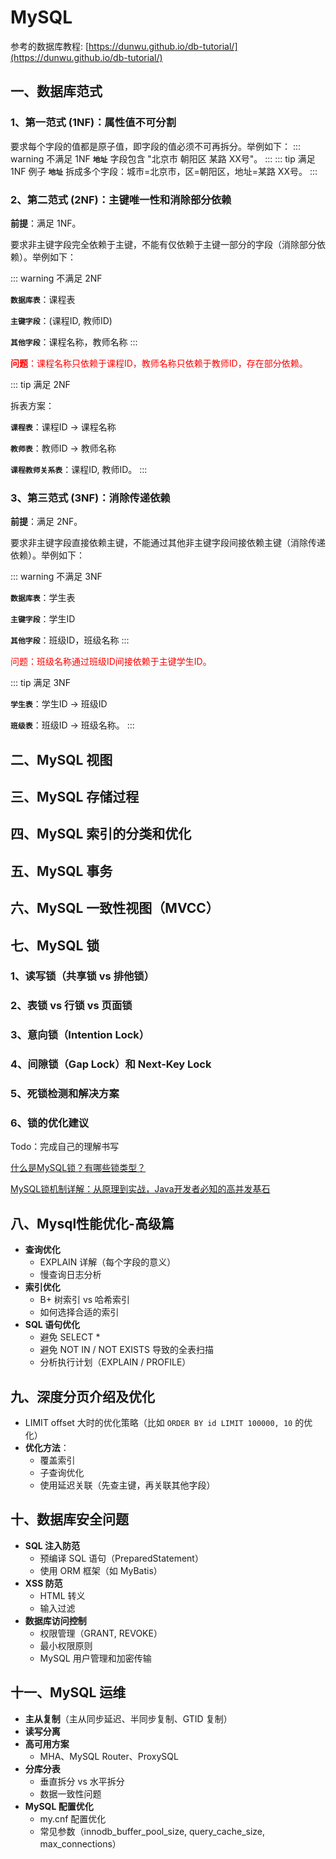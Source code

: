 # MySQL

参考的数据库教程: [https://dunwu.github.io/db-tutorial/](https://dunwu.github.io/db-tutorial/)

## 一、数据库范式

### 1、第一范式 (1NF)：属性值不可分割

要求每个字段的值都是原子值，即字段的值必须不可再拆分。举例如下：
::: warning 不满足 1NF
**`地址`** 字段包含 "北京市 朝阳区 某路 XX号"。
:::
::: tip 满足 1NF 例子
**`地址`** 拆成多个字段：城市=北京市，区=朝阳区，地址=某路 XX号。
:::

### 2、第二范式 (2NF)：主键唯一性和消除部分依赖

**前提**：满足 1NF。

要求非主键字段完全依赖于主键，不能有仅依赖于主键一部分的字段（消除部分依赖）。举例如下：

::: warning 不满足 2NF

**`数据库表`**：课程表

**`主键字段`**：(课程ID, 教师ID)

**`其他字段`**：课程名称，教师名称
:::

<span style="color:red">**问题**：课程名称只依赖于课程ID，教师名称只依赖于教师ID，存在部分依赖。</span>

::: tip 满足 2NF

拆表方案：

**`课程表`**：课程ID -> 课程名称

**`教师表`**：教师ID -> 教师名称

**`课程教师关系表`**：课程ID, 教师ID。
:::

### 3、第三范式 (3NF)：消除传递依赖

**前提**：满足 2NF。

要求非主键字段直接依赖主键，不能通过其他非主键字段间接依赖主键（消除传递依赖）。举例如下：

::: warning 不满足 3NF

**`数据库表`**：学生表

**`主键字段`**：学生ID

**`其他字段`**：班级ID，班级名称
:::

<span style="color:red">问题：班级名称通过班级ID间接依赖于主键学生ID。</span>

::: tip 满足 3NF

**`学生表`**：学生ID -> 班级ID

**`班级表`**：班级ID -> 班级名称。
:::

## 二、MySQL 视图

## 三、MySQL 存储过程

## 四、MySQL 索引的分类和优化

## 五、MySQL 事务

## 六、MySQL 一致性视图（MVCC）

## 七、MySQL 锁

### 1、读写锁（共享锁 vs 排他锁）

### 2、表锁 vs 行锁 vs 页面锁

### 3、意向锁（Intention Lock）

### 4、间隙锁（Gap Lock）和 Next-Key Lock

### 5、死锁检测和解决方案

### 6、锁的优化建议

Todo：完成自己的理解书写

[什么是MySQL锁？有哪些锁类型？](https://mp.weixin.qq.com/s/gAJFm3q5510PfRBe4F11PQ)

[MySQL锁机制详解：从原理到实战，Java开发者必知的高并发基石](https://mp.weixin.qq.com/s/A-aVFJLpCnNtAg8ZZN6-YQ)

## 八、Mysql性能优化-高级篇

- **查询优化**
    - EXPLAIN 详解（每个字段的意义）
    - 慢查询日志分析
- **索引优化**
    - B+ 树索引 vs 哈希索引
    - 如何选择合适的索引
- **SQL 语句优化**
    - 避免 SELECT *
    - 避免 NOT IN / NOT EXISTS 导致的全表扫描
    - 分析执行计划（EXPLAIN / PROFILE）

## 九、深度分页介绍及优化

- LIMIT offset 大时的优化策略（比如 `ORDER BY id LIMIT 100000, 10` 的优化）
- **优化方法**：
    - 覆盖索引
    - 子查询优化
    - 使用延迟关联（先查主键，再关联其他字段）

## 十、数据库安全问题

- **SQL 注入防范**
    - 预编译 SQL 语句（PreparedStatement）
    - 使用 ORM 框架（如 MyBatis）
- **XSS 防范**
    - HTML 转义
    - 输入过滤
- **数据库访问控制**
    - 权限管理（GRANT, REVOKE）
    - 最小权限原则
    - MySQL 用户管理和加密传输

## 十一、MySQL 运维

- **主从复制**（主从同步延迟、半同步复制、GTID 复制）
- **读写分离**
- **高可用方案**
    - MHA、MySQL Router、ProxySQL
- **分库分表**
    - 垂直拆分 vs 水平拆分
    - 数据一致性问题
- **MySQL 配置优化**
    - my.cnf 配置优化
    - 常见参数（innodb_buffer_pool_size, query_cache_size, max_connections）

